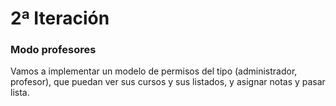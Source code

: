 # 2ª Iteración

### Modo profesores

Vamos a implementar un modelo de permisos del tipo \(administrador, profesor\), que puedan ver sus cursos y sus listados, y asignar notas y pasar lista.

